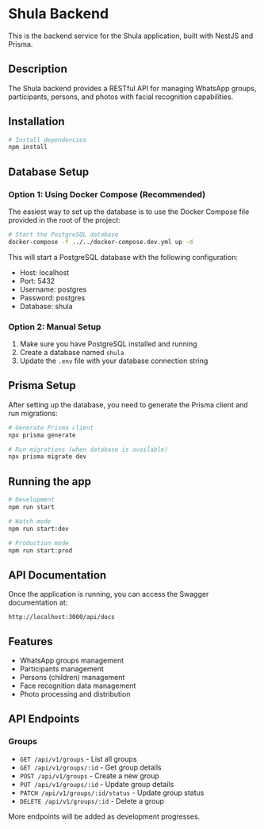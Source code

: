 # Shula Backend

This is the backend service for the Shula application, built with NestJS and Prisma.

## Description

The Shula backend provides a RESTful API for managing WhatsApp groups, participants, persons, and photos with facial recognition capabilities.

## Installation

```bash
# Install dependencies
npm install
```

## Database Setup

### Option 1: Using Docker Compose (Recommended)

The easiest way to set up the database is to use the Docker Compose file provided in the root of the project:

```bash
# Start the PostgreSQL database
docker-compose -f ../../docker-compose.dev.yml up -d
```

This will start a PostgreSQL database with the following configuration:
- Host: localhost
- Port: 5432
- Username: postgres
- Password: postgres
- Database: shula

### Option 2: Manual Setup

1. Make sure you have PostgreSQL installed and running
2. Create a database named `shula`
3. Update the `.env` file with your database connection string

## Prisma Setup

After setting up the database, you need to generate the Prisma client and run migrations:

```bash
# Generate Prisma client
npx prisma generate

# Run migrations (when database is available)
npx prisma migrate dev
```

## Running the app

```bash
# Development
npm run start

# Watch mode
npm run start:dev

# Production mode
npm run start:prod
```

## API Documentation

Once the application is running, you can access the Swagger documentation at:

```
http://localhost:3000/api/docs
```

## Features

- WhatsApp groups management
- Participants management
- Persons (children) management
- Face recognition data management
- Photo processing and distribution

## API Endpoints

### Groups

- `GET /api/v1/groups` - List all groups
- `GET /api/v1/groups/:id` - Get group details
- `POST /api/v1/groups` - Create a new group
- `PUT /api/v1/groups/:id` - Update group details
- `PATCH /api/v1/groups/:id/status` - Update group status
- `DELETE /api/v1/groups/:id` - Delete a group

More endpoints will be added as development progresses. 